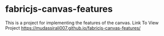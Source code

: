 # fabricjs-canvas-features
This is a project for implementing the features of the canvas.
Link To View Project
https://mudassirali007.github.io/fabricjs-canvas-features/
